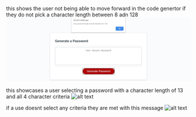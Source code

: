 this shows the user not being able to move forward in the code genertor if they do not pick a character length between 8 adn 128
![alt text](Readmefile/psg_1.jpg)

this showcases a user selecting a password with a character length of 13 and all 4 character criteria
![alt text](desktop/github.io/tylerlibstag_3/Readmefile/psg_2.jpg)

if a use doesnt select any criteria they are met with this message
![alt text](desktop/github.io/tylerlibstag_3/Readmefile/psg_3.jpg)
